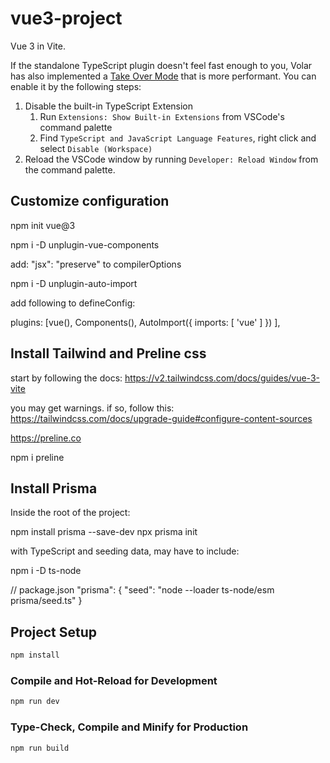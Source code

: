 # vue3-project

Vue 3 in Vite.

If the standalone TypeScript plugin doesn't feel fast enough to you, Volar has also implemented a [Take Over Mode](https://github.com/johnsoncodehk/volar/discussions/471#discussioncomment-1361669) that is more performant. You can enable it by the following steps:

1. Disable the built-in TypeScript Extension
    1) Run `Extensions: Show Built-in Extensions` from VSCode's command palette
    2) Find `TypeScript and JavaScript Language Features`, right click and select `Disable (Workspace)`
2. Reload the VSCode window by running `Developer: Reload Window` from the command palette.

## Customize configuration

npm init vue@3

npm i -D unplugin-vue-components

add: "jsx": "preserve" to compilerOptions 

npm i -D unplugin-auto-import

add following to defineConfig:  

plugins: [vue(), Components(),
  AutoImport({
    imports: [
      'vue'
    ]
  })
  ],

## Install Tailwind and Preline css 

start by following the docs: https://v2.tailwindcss.com/docs/guides/vue-3-vite 

you may get warnings. if so, follow this: https://tailwindcss.com/docs/upgrade-guide#configure-content-sources 

https://preline.co

npm i preline

## Install Prisma 

Inside the root of the project: 

npm install prisma --save-dev
npx prisma init

with TypeScript and seeding data, may have to include:

npm i -D ts-node

// package.json 
"prisma": {
  "seed": "node --loader ts-node/esm prisma/seed.ts"
}


## Project Setup

```sh
npm install
```

### Compile and Hot-Reload for Development

```sh
npm run dev
```

### Type-Check, Compile and Minify for Production

```sh
npm run build
```
